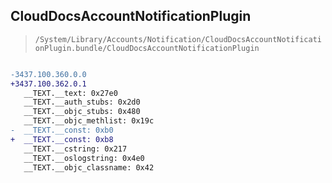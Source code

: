 ## CloudDocsAccountNotificationPlugin

> `/System/Library/Accounts/Notification/CloudDocsAccountNotificationPlugin.bundle/CloudDocsAccountNotificationPlugin`

```diff

-3437.100.360.0.0
+3437.100.362.0.1
   __TEXT.__text: 0x27e0
   __TEXT.__auth_stubs: 0x2d0
   __TEXT.__objc_stubs: 0x480
   __TEXT.__objc_methlist: 0x19c
-  __TEXT.__const: 0xb0
+  __TEXT.__const: 0xb8
   __TEXT.__cstring: 0x217
   __TEXT.__oslogstring: 0x4e0
   __TEXT.__objc_classname: 0x42

```
